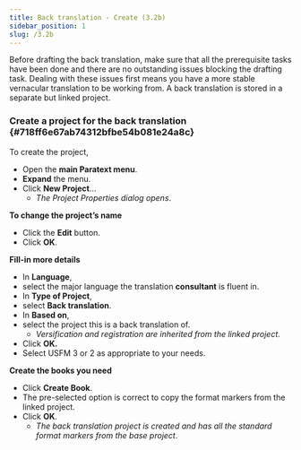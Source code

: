 ```yaml
---
title: Back translation - Create (3.2b)
sidebar_position: 1
slug: /3.2b
---
```




Before drafting the back translation, make sure that all the prerequisite tasks have been done and there are no outstanding issues blocking the drafting task. Dealing with these issues first means you have a more stable vernacular translation to be working from. A back translation is stored in a separate but linked project.


### Create a project for the back translation {#718ff6e67ab74312bfbe54b081e24a8c}


To create the project,

- Open the **main Paratext menu**.
- **Expand** the menu.
- Click **New Project**…
	- _The Project Properties dialog opens_.

**To change the project’s name**

- Click the **Edit** button.
- Click **OK**.

**Fill-in more details**

- In **Language**,
- select the major language the translation **consultant** is fluent in.
- In **Type of Project**,
- select **Back translation**.
- In **Based on**,
- select the project this is a back translation of.
	- _Versification and registration are inherited from the linked project_.
- Click **OK.**
- Select USFM 3 or 2 as appropriate to your needs.

**Create the books you need**

- Click **Create Book**.
- The pre-selected option is correct to copy the format markers from the linked project.
- Click **OK**.
	- _The back translation project is created and has all the standard format markers from the base project_.
